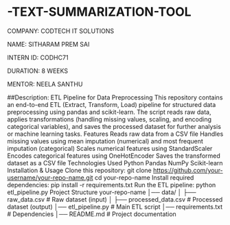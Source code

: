 # -TEXT-SUMMARIZATION-TOOL
COMPANY: CODTECH IT SOLUTIONS

NAME: SITHARAM PREM SAI

INTERN ID: CODHC71

DURATION: 8 WEEKS

MENTOR: NEELA SANTHU

##Description:
ETL Pipeline for Data Preprocessing
This repository contains an end-to-end ETL (Extract, Transform, Load) pipeline for structured data preprocessing using pandas and scikit-learn. The script reads raw data, applies transformations (handling missing values, scaling, and encoding categorical variables), and saves the processed dataset for further analysis or machine learning tasks.
Features
 Reads raw data from a CSV file
 Handles missing values using mean imputation (numerical) and most frequent imputation (categorical)
 Scales numerical features using StandardScaler
 Encodes categorical features using OneHotEncoder
 Saves the transformed dataset as a CSV file
Technologies Used
Python 
Pandas
NumPy
Scikit-learn
Installation & Usage
 Clone this repository:
git clone https://github.com/your-username/your-repo-name.git
cd your-repo-name
Install required dependencies:
pip install -r requirements.txt
 Run the ETL pipeline:
python etl_pipeline.py
Project Structure
 your-repo-name
│── data/
│   ├── raw_data.csv        # Raw dataset (input)
│   ├── processed_data.csv  # Processed dataset (output)
│── etl_pipeline.py         # Main ETL script
│── requirements.txt        # Dependencies
│── README.md               # Project documentation
